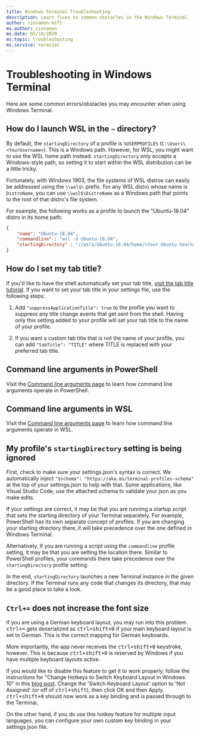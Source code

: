 ```yaml
---
title: Windows Terminal Troubleshooting
description: Learn fixes to common obstacles in the Windows Terminal.
author: cinnamon-msft
ms.author: cinnamon
ms.date: 05/19/2020
ms.topic: troubleshooting
ms.service: terminal
---
```


# Troubleshooting in Windows Terminal

Here are some common errors/obstacles you may encounter when using Windows Terminal.

## How do I launch WSL in the `~` directory?

By default, the `startingDirectory` of a profile is `%USERPROFILE%` (`C:\Users\<YourUsername>`). This is a Windows path. However, for WSL, you might want to use the WSL home path instead. `startingDirectory` only accepts a Windows-style path, so setting it to start within the WSL distribution can be a little tricky.

Fortunately, with Windows 1903, the file systems of WSL distros can easily be addressed using the `\\wsl$\` prefix. For any WSL distro whose name is `DistroName`, you can use `\\wsl$\DistroName` as a Windows path that points to the root of that distro's file system.

For example, the following works as a profile to launch the "Ubuntu-18.04" distro in its home path:

```json
{
    "name": "Ubuntu-18.04",
    "commandline" : "wsl -d Ubuntu-18.04",
    "startingDirectory" : "//wsl$/Ubuntu-18.04/home/<Your Ubuntu Username>",
}
```

## How do I set my tab title?

If you'd like to have the shell automatically set your tab title, [visit the tab title tutorial](./tutorials/tab-title.md). If you want to set your tab title in your settings file, use the following steps:

1. Add `"suppressApplicationTitle": true` to the profile you want to suppress any title change events that get sent from the shell. Having only this setting added to your profile will set your tab title to the name of your profile.

2. If you want a custom tab title that is not the name of your profile, you can add `"tabTitle": "TITLE"` where TITLE is replaced with your preferred tab title.

## Command line arguments in PowerShell

Visit the [Command line arguments page](./command-line-arguments.md) to learn how command line arguments operate in PowerShell.

## Command line arguments in WSL

Visit the [Command line arguments page](./command-line-arguments.md) to learn how command line arguments operate in WSL.

## My profile's `startingDirectory` setting is being ignored

First, check to make sure your settings.json's syntax is correct. We automatically inject `"$schema": "https://aka.ms/terminal-profiles-schema"` at the top of your settings.json to help with that. Some applications, like Visual Studio Code, use the attached schema to validate your json as you make edits.

If your settings are correct, it may be that you are running a startup script that sets the starting directory of your Terminal separately. For example, PowerShell has its own separate concept of profiles. If you are changing your starting directory there, it will take precedence over the one defined in Windows Terminal.

Alternatively, if you are running a script using the `commandline` profile setting, it may be that you are setting the location there. Similar to PowerShell profiles, your commands there take precedence over the `startingDirectory` profile setting.

In the end, `startingDirectory` launches a new Terminal instance in the given directory. If the Terminal runs any code that changes its directory, that may be a good place to take a look.

## `Ctrl+=` does not increase the font size

If you are using a German keyboard layout, you may run into this problem. <kbd>ctrl+=</kbd> gets deserialized as <kbd>ctrl+shift+0</kbd> if your main keyboard layout is set to German. This is the correct mapping for German keyboards.

More importantly, the app never receives the <kbd>ctrl+shift+0</kbd> keystroke, however. This is because <kbd>ctrl+shift+0</kbd> is reserved by Windows if you have multiple keyboard layouts active.

If you would like to disable this feature to get it to work properly, follow the instructions for "Change Hotkeys to Switch Keyboard Layout in Windows 10" in this [blog post](https://winaero.com/blog/change-hotkeys-switch-keyboard-layout-windows-10/).
Change the 'Switch Keyboard Layout' option to 'Not Assigned' (or off of <kbd>ctrl+shift</kbd>), then click OK and then Apply. <kbd>ctrl+shift+0</kbd> should now work as a key binding and is passed through to the Terminal.

On the other hand, if you do use this hotkey feature for multiple input languages, you can configure your own custom key binding in your settings.json file.
